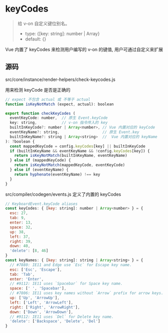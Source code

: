 # keyCodes

> 给 v-on 自定义键位别名。
> - type: {[key: string]: number | Array<number>}
> - default: {}

Vue 内置了 keyCodes 来检测用户编写的 v-on 的键值, 用户可通过自定义来扩展

## 源码

src/core/instance/render-helpers/check-keycodes.js

用来检测 keyCode 是否是正确的
```js
// expect 不包含 actual 或 不等于 actual
function isKeyNotMatch (expect, actual): boolean

export function checkKeyCodes (
  eventKeyCode: number,  // 原生 Event.keyCode
  key: string,           // v-on 指令传入的 key
  builtInKeyCode?: number | Array<number>, // Vue 内置对应的 keyCode
  eventKeyName?: string,                   // 原生 Event.key 
  builtInKeyName?: string | Array<string>  //  Vue 内置对应的 keyName
): ?boolean {
  const mappedKeyCode = config.keyCodes[key] || builtInKeyCode
  if (builtInKeyName && eventKeyName && !config.keyCodes[key]) {
    return isKeyNotMatch(builtInKeyName, eventKeyName)
  } else if (mappedKeyCode) {
    return isKeyNotMatch(mappedKeyCode, eventKeyCode)
  } else if (eventKeyName) {
    return hyphenate(eventKeyName) !== key
  }
}
```
src/compiler/codegen/events.js 定义了内置的 keyCodes

```js
// KeyboardEvent.keyCode aliases
const keyCodes: { [key: string]: number | Array<number> } = {
  esc: 27,
  tab: 9,
  enter: 13,
  space: 32,
  up: 38,
  left: 37,
  right: 39,
  down: 40,
  'delete': [8, 46]
}
const keyNames: { [key: string]: string | Array<string> } = {
  // #7880: IE11 and Edge use `Esc` for Escape key name.
  esc: ['Esc', 'Escape'],
  tab: 'Tab',
  enter: 'Enter',
  // #9112: IE11 uses `Spacebar` for Space key name.
  space: [' ', 'Spacebar'],
  // #7806: IE11 uses key names without `Arrow` prefix for arrow keys.
  up: ['Up', 'ArrowUp'],
  left: ['Left', 'ArrowLeft'],
  right: ['Right', 'ArrowRight'],
  down: ['Down', 'ArrowDown'],
  // #9112: IE11 uses `Del` for Delete key name.
  'delete': ['Backspace', 'Delete', 'Del']
}
```